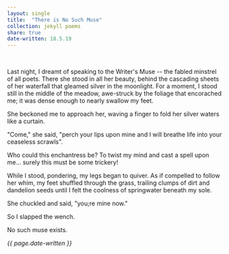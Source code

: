 ```yaml
---
layout: single
title:  "There is No Such Muse" 
collection: jekyll poems
share: true
date-written: 18.5.19
---
```


&nbsp;
&nbsp;

<p>
Last night, I dreamt of speaking to the Writer's Muse -- the fabled minstrel of all poets. There 
she stood in all her beauty, behind the cascading sheets of her waterfall that gleamed silver in the
moonlight. For a moment, I stood still in the middle of the meadow, awe-struck by the foliage that encorached me;
it was dense enough to nearly swallow my feet.

She beckoned me to approach her, waving a finger to fold her silver waters like a curtain. 

"Come," she said, "perch your lips upon mine and I will breathe life into your ceaseless scrawls".

Who could this enchantress be? To twist my mind and cast a spell upon me... surely this must be some trickery!

While I stood, pondering, my legs began to quiver. As if compelled to follow her whim, my feet shuffled through the grass,
trailing clumps of dirt and dandelion seeds until I felt the coolness of springwater beneath my sole.

She chuckled and said, "you;re mine now."

So I slapped the wench.

No such muse exists.
</p>

<em> {{ page.date-written }} </em>